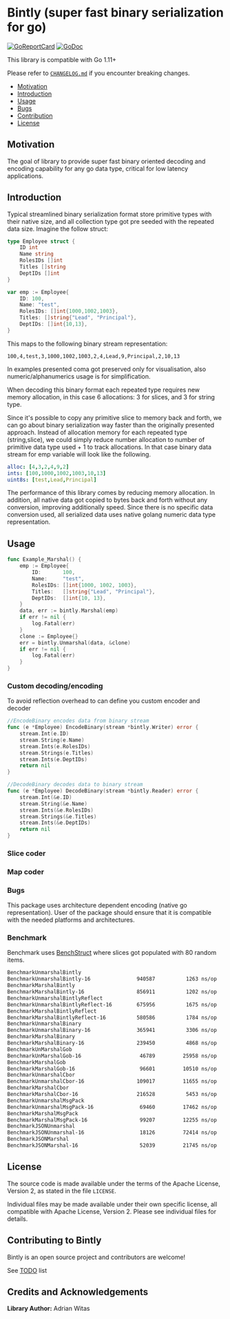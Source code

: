 # Bintly (super fast binary serialization for go) 

[![GoReportCard](https://goreportcard.com/badge/github.com/viant/bintly)](https://goreportcard.com/report/github.com/viant/bintly)
[![GoDoc](https://godoc.org/github.com/viant/bintly?status.svg)](https://godoc.org/github.com/viant/bintly)

This library is compatible with Go 1.11+

Please refer to [`CHANGELOG.md`](CHANGELOG.md) if you encounter breaking changes.

- [Motivation](#motivation)
- [Introduction](#introduction)
- [Usage](#usage)
- [Bugs](#bugs)
- [Contribution](#contributing-to-bintly)
- [License](#license)

## Motivation

The goal of library to provide super fast binary oriented decoding and encoding capability for any go data type, critical
for low latency applications.


## Introduction

Typical streamlined binary serialization format store primitive types with their native size, and all collection type
got pre seeded with the repeated data size. Imagine the follow struct:

```go
type Employee struct {
	ID int
	Name string
	RolesIDs []int
	Titles []string
    DeptIDs []int
}

var emp := Employee{
    ID: 100,
    Name: "test",
    RolesIDs: []int{1000,1002,1003},
    Titles: []string{"Lead", "Principal"},
    DeptIDs: []int{10,13},
}
```
This maps to the following binary stream representation:
```
100,4,test,3,1000,1002,1003,2,4,Lead,9,Principal,2,10,13
```

In examples presented coma got preserved only for visualisation, also numeric/alphanumerics usage is for simplification.

When decoding this binary format each repeated type requires new memory allocation, in this case 6 allocations:
3 for slices, and 3 for string type. 

Since it's possible to copy any primitive slice to memory back and forth, we can go about binary serialization way faster than the originally presented approach.
Instead of allocation memory for each repeated type (string,slice), we could simply reduce number allocation to number of 
primitive data type used + 1 to track allocations.
In that case binary data stream for emp variable will look like the following. 

```yaml
alloc: [4,3,2,4,9,2] 
ints: [100,1000,1002,1003,10,13]
uint8s: [test,Lead,Principal]
```

The performance of this library comes by reducing memory allocation. 
In addition, all native data got copied to bytes back and forth without any conversion, 
improving additionally speed. Since there is no specific data conversion used,
all serialized data uses native golang numeric data type representation. 


## Usage

```go
func Example_Marshal() {
	emp := Employee{
		ID:       100,
		Name:     "test",
		RolesIDs: []int{1000, 1002, 1003},
		Titles:   []string{"Lead", "Principal"},
		DeptIDs:  []int{10, 13},
	}
	data, err := bintly.Marshal(emp)
	if err != nil {
		log.Fatal(err)
	}
	clone := Employee{}
	err = bintly.Unmarshal(data, &clone)
	if err != nil {
		log.Fatal(err)
	}
}
```

### Custom decoding/encoding

To avoid reflection overhead to can define you custom encoder and decoder 

```go
//EncodeBinary encodes data from binary stream
func (e *Employee) EncodeBinary(stream *bintly.Writer) error {
	stream.Int(e.ID)
	stream.String(e.Name)
	stream.Ints(e.RolesIDs)
	stream.Strings(e.Titles)
	stream.Ints(e.DeptIDs)
	return nil
}

//DecodeBinary decodes data to binary stream
func (e *Employee) DecodeBinary(stream *bintly.Reader) error {
	stream.Int(&e.ID)
	stream.String(&e.Name)
	stream.Ints(&e.RolesIDs)
	stream.Strings(&e.Titles)
	stream.Ints(&e.DeptIDs)
	return nil
}
```

### Slice coder

### Map coder


### Bugs

This package uses architecture dependent encoding (native go representation).
User of the package should ensure that it is compatible with the needed platforms and architectures.


### Benchmark

Benchmark uses [BenchStruct](stress/bench.go)  where slices got populated with 80 random items.

```bash
BenchmarkUnmarshalBintly
BenchmarkUnmarshalBintly-16           	  940587	      1263 ns/op	    3762 B/op	       6 allocs/op
BenchmarkMarshalBintly
BenchmarkMarshalBintly-16             	  856911	      1202 ns/op	    2484 B/op	       3 allocs/op
BenchmarkUnmarshalBintlyReflect
BenchmarkUnmarshalBintlyReflect-16    	  675956	      1675 ns/op	    3796 B/op	       7 allocs/op
BenchmarkMarshalBintlyReflect
BenchmarkMarshalBintlyReflect-16      	  580586	      1784 ns/op	    2507 B/op	      10 allocs/op
BenchmarkUnmarshalBinary
BenchmarkUnmarshalBinary-16           	  365941	      3306 ns/op	    3152 B/op	      73 allocs/op
BenchmarkMarshalBinary
BenchmarkMarshalBinary-16             	  239450	      4868 ns/op	    4536 B/op	       7 allocs/op
BenchmarkUnMarshalGob
BenchmarkUnMarshalGob-16              	   46789	     25958 ns/op	   13928 B/op	     317 allocs/op
BenchmarkMarshalGob
BenchmarkMarshalGob-16                	   96601	     10510 ns/op	    9956 B/op	      36 allocs/op
BenchmarkUnmarshalCbor
BenchmarkUnmarshalCbor-16             	  109017	     11655 ns/op	    3488 B/op	      79 allocs/op
BenchmarkMarshalCbor
BenchmarkMarshalCbor-16               	  216528	      5453 ns/op	    2194 B/op	       2 allocs/op
BenchmarkUnmarshalMsgPack
BenchmarkUnmarshalMsgPack-16          	   69460	     17462 ns/op	    4899 B/op	      84 allocs/op
BenchmarkMarshalMsgPack
BenchmarkMarshalMsgPack-16            	   99207	     12255 ns/op	    4722 B/op	       8 allocs/op
BenchmarkJSONUnmarshal
BenchmarkJSONUnmarshal-16             	   18126	     72414 ns/op	   15488 B/op	     308 allocs/op
BenchmarkJSONMarshal
BenchmarkJSONMarshal-16               	   52039	     21745 ns/op	    4359 B/op	       3 allocs/op
```



<a name="License"></a>
## License

The source code is made available under the terms of the Apache License, Version 2, as stated in the file `LICENSE`.

Individual files may be made available under their own specific license,
all compatible with Apache License, Version 2. Please see individual files for details.

<a name="Credits-and-Acknowledgements"></a>

## Contributing to Bintly

Bintly is an open source project and contributors are welcome!

See [TODO](TODO.md) list

## Credits and Acknowledgements

**Library Author:** Adrian Witas

